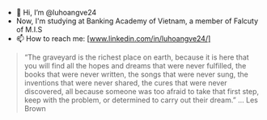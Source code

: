 - 👋 Hi, I’m @luhoangve24
- Now, I'm studying at Banking Academy of Vietnam, a member of Falcuty of M.I.S
- 📫 How to reach me: [www.linkedin.com/in/luhoangve24/]

<!---
luhoangve24/luhoangve24 is a ✨ special ✨ repository because its `README.md` (this file) appears on your GitHub profile.
You can click the Preview link to take a look at your changes.
--->
> “The graveyard is the richest place on earth, because it is here that you will find all the hopes and dreams that were never fulfilled, the books that were never written, the songs that were never sung, the inventions that were never shared, the cures that were never discovered, all because someone was too afraid to take that first step, keep with the problem, or determined to carry out their dream.” 
> ... Les Brown 
